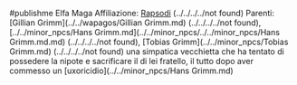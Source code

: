 #publishme 
Elfa Maga
Affiliazione: [Rapsodi](../Rapsodi.md) (../../../../not found)
Parenti: [Gillian Grimm](../../wapagos/Gillian Grimm.md) (../../../../not found), [../../minor_npcs/Hans Grimm.md](../../minor_npcs/../../minor_npcs/Hans Grimm.md.md) (../../../../not found), [Tobias Grimm](../../minor_npcs/Tobias Grimm.md) (../../../../not found)
una simpatica vecchietta che ha tentato di possedere la nipote e sacrificare il di lei fratello, il tutto dopo aver commesso un [uxoricidio](../../minor_npcs/Hans Grimm.md)